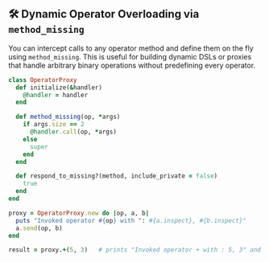 ## 🛠 Dynamic Operator Overloading via `method_missing`

You can intercept calls to any operator method and define them on the fly using `method_missing`. This is useful for building dynamic DSLs or proxies that handle arbitrary binary operations without predefining every operator.

```ruby
class OperatorProxy
  def initialize(&handler)
    @handler = handler
  end

  def method_missing(op, *args)
    if args.size == 2
      @handler.call(op, *args)
    else
      super
    end
  end

  def respond_to_missing?(method, include_private = false)
    true
  end
end

proxy = OperatorProxy.new do |op, a, b|
  puts "Invoked operator #{op} with ": #{a.inspect}, #{b.inspect}"
  a.send(op, b)
end

result = proxy.+(5, 3)   # prints "Invoked operator + with : 5, 3" and returns 8
```